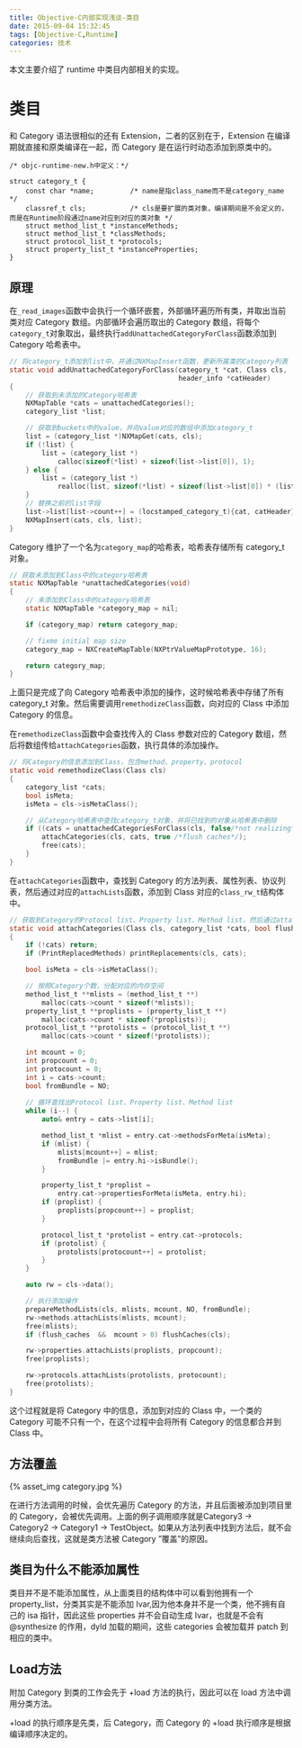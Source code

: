 ```yaml
---
title: Objective-C内部实现浅谈-类目
date: 2015-09-04 15:32:45
tags: [Objective-C,Runtime]
categories: 技术
---
```

本文主要介绍了 runtime 中类目内部相关的实现。

<!--more-->

# 类目
和 Category 语法很相似的还有 Extension，二者的区别在于，Extension 在编译期就直接和原类编译在一起，而 Category 是在运行时动态添加到原类中的。

``` objc
/* objc-runtime-new.h中定义：*/

struct category_t {
    const char *name;         /* name是指class_name而不是category_name */
    classref_t cls;           /* cls是要扩展的类对象，编译期间是不会定义的，而是在Runtime阶段通过name对应到对应的类对象 */
    struct method_list_t *instanceMethods;       
    struct method_list_t *classMethods;
    struct protocol_list_t *protocols;
    struct property_list_t *instanceProperties;  
}
```

## 原理
在``_read_images``函数中会执行一个循环嵌套，外部循环遍历所有类，并取出当前类对应 Category 数组。内部循环会遍历取出的 Category 数组，将每个``category_t``对象取出，最终执行``addUnattachedCategoryForClass``函数添加到 Category 哈希表中。

``` c
// 将category_t添加到list中，并通过NXMapInsert函数，更新所属类的Category列表
static void addUnattachedCategoryForClass(category_t *cat, Class cls, 
                                          header_info *catHeader)
{
    // 获取到未添加的Category哈希表
    NXMapTable *cats = unattachedCategories();
    category_list *list;

    // 获取到buckets中的value，并向value对应的数组中添加category_t
    list = (category_list *)NXMapGet(cats, cls);
    if (!list) {
        list = (category_list *)
            calloc(sizeof(*list) + sizeof(list->list[0]), 1);
    } else {
        list = (category_list *)
            realloc(list, sizeof(*list) + sizeof(list->list[0]) * (list->count + 1));
    }
    // 替换之前的list字段
    list->list[list->count++] = (locstamped_category_t){cat, catHeader};
    NXMapInsert(cats, cls, list);
}
```

Category 维护了一个名为``category_map``的哈希表，哈希表存储所有 category_t 对象。

``` c
// 获取未添加到Class中的category哈希表
static NXMapTable *unattachedCategories(void)
{
    // 未添加到Class中的category哈希表
    static NXMapTable *category_map = nil;

    if (category_map) return category_map;

    // fixme initial map size
    category_map = NXCreateMapTable(NXPtrValueMapPrototype, 16);

    return category_map;
}
```

上面只是完成了向 Category 哈希表中添加的操作，这时候哈希表中存储了所有 category_t 对象。然后需要调用``remethodizeClass``函数，向对应的 Class 中添加 Category 的信息。

在``remethodizeClass``函数中会查找传入的 Class 参数对应的 Category 数组，然后将数组传给``attachCategories``函数，执行具体的添加操作。

``` c
// 将Category的信息添加到Class，包含method、property、protocol
static void remethodizeClass(Class cls)
{
    category_list *cats;
    bool isMeta;
    isMeta = cls->isMetaClass();

    // 从Category哈希表中查找category_t对象，并将已找到的对象从哈希表中删除
    if ((cats = unattachedCategoriesForClass(cls, false/*not realizing*/))) {
        attachCategories(cls, cats, true /*flush caches*/);        
        free(cats);
    }
}
```

在``attachCategories``函数中，查找到 Category 的方法列表、属性列表、协议列表，然后通过对应的``attachLists``函数，添加到 Class 对应的``class_rw_t``结构体中。

``` c
// 获取到Category的Protocol list、Property list、Method list，然后通过attachLists函数添加到所属的类中
static void attachCategories(Class cls, category_list *cats, bool flush_caches)
{
    if (!cats) return;
    if (PrintReplacedMethods) printReplacements(cls, cats);

    bool isMeta = cls->isMetaClass();

    // 按照Category个数，分配对应的内存空间
    method_list_t **mlists = (method_list_t **)
        malloc(cats->count * sizeof(*mlists));
    property_list_t **proplists = (property_list_t **)
        malloc(cats->count * sizeof(*proplists));
    protocol_list_t **protolists = (protocol_list_t **)
        malloc(cats->count * sizeof(*protolists));

    int mcount = 0;
    int propcount = 0;
    int protocount = 0;
    int i = cats->count;
    bool fromBundle = NO;
    
    // 循环查找出Protocol list、Property list、Method list
    while (i--) {
        auto& entry = cats->list[i];

        method_list_t *mlist = entry.cat->methodsForMeta(isMeta);
        if (mlist) {
            mlists[mcount++] = mlist;
            fromBundle |= entry.hi->isBundle();
        }

        property_list_t *proplist = 
            entry.cat->propertiesForMeta(isMeta, entry.hi);
        if (proplist) {
            proplists[propcount++] = proplist;
        }

        protocol_list_t *protolist = entry.cat->protocols;
        if (protolist) {
            protolists[protocount++] = protolist;
        }
    }

    auto rw = cls->data();

    // 执行添加操作
    prepareMethodLists(cls, mlists, mcount, NO, fromBundle);
    rw->methods.attachLists(mlists, mcount);
    free(mlists);
    if (flush_caches  &&  mcount > 0) flushCaches(cls);

    rw->properties.attachLists(proplists, propcount);
    free(proplists);

    rw->protocols.attachLists(protolists, protocount);
    free(protolists);
}
```

这个过程就是将 Category 中的信息，添加到对应的 Class 中，一个类的 Category 可能不只有一个，在这个过程中会将所有 Category 的信息都合并到 Class 中。

## 方法覆盖

{% asset_img category.jpg %}

在进行方法调用的时候，会优先遍历 Category 的方法，并且后面被添加到项目里的 Category，会被优先调用。上面的例子调用顺序就是Category3 -> Category2 -> Category1 -> TestObject。如果从方法列表中找到方法后，就不会继续向后查找，这就是类方法被 Category ”覆盖”的原因。

## 类目为什么不能添加属性
类目并不是不能添加属性，从上面类目的结构体中可以看到他拥有一个 property_list，分类其实是不能添加 Ivar,因为他本身并不是一个类，他不拥有自己的 isa 指针，因此这些 properties 并不会自动生成 Ivar，也就是不会有 @synthesize 的作用，dyld 加载的期间，这些 categories 会被加载并 patch 到相应的类中。

## Load方法
附加 Category 到类的工作会先于 +load 方法的执行，因此可以在 load 方法中调用分类方法。

+load 的执行顺序是先类，后 Category，而 Category 的 +load 执行顺序是根据编译顺序决定的。
